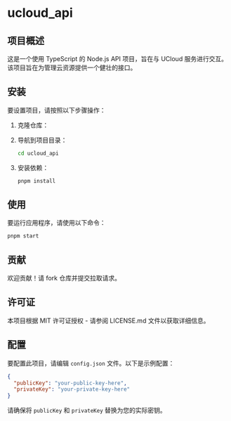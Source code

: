 # ucloud_api

## 项目概述

这是一个使用 TypeScript 的 Node.js API 项目，旨在与 UCloud 服务进行交互。该项目旨在为管理云资源提供一个健壮的接口。

## 安装

要设置项目，请按照以下步骤操作：

1. 克隆仓库：

2. 导航到项目目录：
   ```bash
   cd ucloud_api
   ```

3. 安装依赖：
   ```bash
   pnpm install
   ```

## 使用

要运行应用程序，请使用以下命令：

```bash
pnpm start
```

## 贡献

欢迎贡献！请 fork 仓库并提交拉取请求。

## 许可证

本项目根据 MIT 许可证授权 - 请参阅 LICENSE.md 文件以获取详细信息。

## 配置

要配置此项目，请编辑 `config.json` 文件。以下是示例配置：

```json
{
  "publicKey": "your-public-key-here",
  "privateKey": "your-private-key-here"
}
```

请确保将 `publicKey` 和 `privateKey` 替换为您的实际密钥。